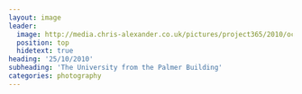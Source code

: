 ```yaml
---
layout: image
leader:
  image: http://media.chris-alexander.co.uk/pictures/project365/2010/oct/25/251010.jpg
  position: top
  hidetext: true
heading: '25/10/2010'
subheading: 'The University from the Palmer Building'
categories: photography
---
```

